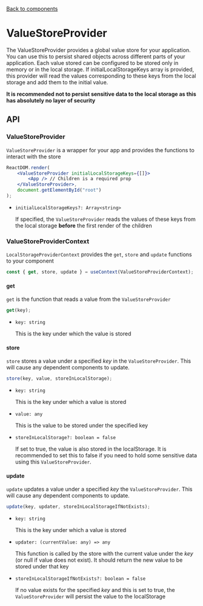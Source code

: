 [Back to components](../README.md)

# ValueStoreProvider

The ValueStoreProvider provides a global value store for your application. You can use this to
persist shared objects across different parts of your application. Each value stored can be
configured to be stored only in memory or in the local storage. If initialLocalStorageKeys array is
provided, this provider will read the values corresponding to these keys from the local storage and
add them to the initial value.

**It is recommended not to persist sensitive data to the local storage as this has absolutely no
layer of security**

## API

### ValueStoreProvider

`ValueStoreProvider` is a wrapper for your app and provides the functions to interact with the store

```jsx
ReactDOM.render(
    <ValueStoreProvider initialLocalStorageKeys={[]}>
        <App /> // Children is a required prop
    </ValueStoreProvider>,
    document.getElementById("root")
);
```

-   `initialLocalStorageKeys?: Array<string>`

    If specified, the `ValueStoreProvider` reads the values of these keys from the local storage
    **before** the first render of the children

### ValueStoreProviderContext

`LocalStorageProviderContext` provides the `get`, `store` and `update` functions to your component

```jsx
const { get, store, update } = useContext(ValueStoreProviderContext);
```

#### get

`get` is the function that reads a value from the `ValueStoreProvider`

```jsx
get(key);
```

-   `key: string`

    This is the key under which the value is stored

#### store

`store` stores a value under a specified _key_ in the `ValueStoreProvider`. This will cause any
dependent components to update.

```jsx
store(key, value, storeInLocalStorage);
```

-   `key: string`

    This is the key under which a value is stored

-   `value: any`

    This is the value to be stored under the specified key

-   `storeInLocalStorage?: boolean = false`

    If set to true, the value is also stored in the localStorage. It is recommended to set this to
    false if you need to hold some sensitive data using this `ValueStoreProvider`.

#### update

`update` updates a value under a specified _key_ the `ValueStoreProvider`. This will cause any
dependent components to update.

```jsx
update(key, updater, storeInLocalStorageIfNotExists);
```

-   `key: string`

    This is the key under which a value is stored

-   `updater: (currentValue: any) => any`

    This function is called by the store with the current value under the _key_ (or null if value 
    does not exist). It should return the new value to be stored under that key

-   `storeInLocalStorageIfNotExists?: boolean = false`

    If no value exists for the specified _key_ and this is set to true, the `ValueStoreProvider` 
    will persist the value to the localStorage 

